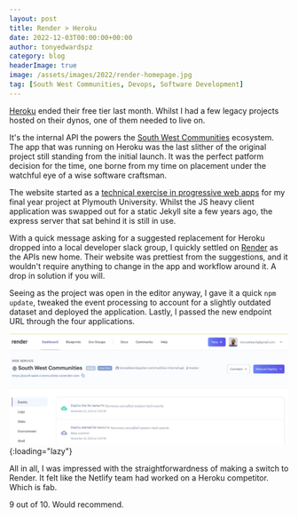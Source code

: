 ```yaml
---
layout: post
title: Render > Heroku
date: 2022-12-03T00:00:00+00:00
author: tonyedwardspz
category: blog
headerImage: true
image: /assets/images/2022/render-homepage.jpg
tag: [South West Communities, Devops, Software Development]
---
```


[Heroku](https://www.heroku.com/) ended their free tier last month. Whilst I had a few legacy projects hosted on their dynos, one of them needed to live on. 

It's the internal API the powers the [South West Communities](https://southwestcommunities.co.uk) ecosystem. The app that was running on Heroku was the last slither of the original project still standing from the initial launch. It was the perfect patform decision for the time, one borne from my time on placement under the watchful eye of a wise software craftsman.

 The website started as a [technical exercise in progressive web apps](https://github.com/tonyedwardspz/community-events-pwa) for my final year project at Plymouth University. Whilst the JS heavy client application was swapped out for a static Jekyll site a few years ago, the express server that sat behind it is still in use.

With a quick message asking for a suggested replacement for Heroku dropped into a local developer slack group, I quickly settled on [Render](https://render.com/) as the APIs new home. Their website was prettiest from the suggestions, and it wouldn't require anything to change in the app and workflow around it. A drop in solution if you will.

Seeing as the project was open in the editor anyway, I gave it a quick `npm update`, tweaked the event processing to account for a slightly outdated dataset and deployed the application. Lastly, I passed the new endpoint URL through the four applications. 

![Render platform screenshot](/assets/images/2022/render-deploy.jpg "Render platform screenshot"){:loading="lazy"}

All in all, I was impressed with the straightforwardness of making a switch to Render. It felt like the Netlify team had worked on a Heroku competitor. Which is fab.

9 out of 10. Would recommend.
